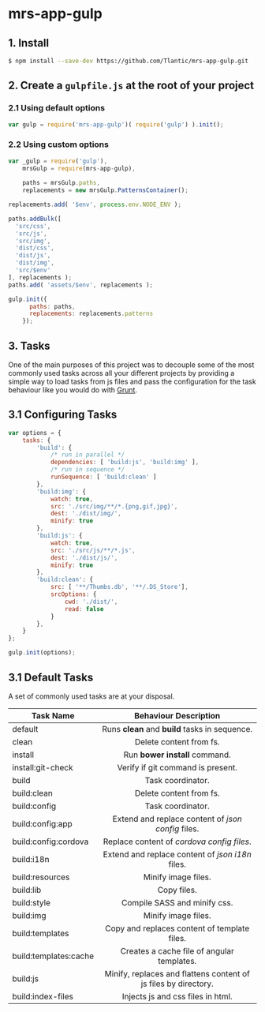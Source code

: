 # mrs-app-gulp

## 1. Install
```sh
$ npm install --save-dev https://github.com/Tlantic/mrs-app-gulp.git
```

## 2. Create a `gulpfile.js` at the root of your project

### 2.1 Using default options
```js
var gulp = require('mrs-app-gulp')( require('gulp') ).init();
```

### 2.2 Using custom options
```js
var _gulp = require('gulp'),
    mrsGulp = require(mrs-app-gulp),
    
    paths = mrsGulp.paths,
    replacements = new mrsGulp.PatternsContainer();

replacements.add( '$env', process.env.NODE_ENV );

paths.addBulk([
  'src/css',
  'src/js',
  'src/img',
  'dist/css',
  'dist/js',
  'dist/img',
  'src/$env'
], replacements );
paths.add( 'assets/$env', replacements );

gulp.init({
      paths: paths,
      replacements: replacements.patterns
    });
```

## 3. Tasks
One of the main purposes of this project was to decouple some of the most commonly used tasks across all your different projects by providing a simple way to load tasks from js files and pass the configuration for the task behaviour like you would do with [Grunt](http://gruntjs.com/configuring-tasks).

## 3.1 Configuring Tasks
```js
var options = {
    tasks: {
        'build': {
            /* run in parallel */
            dependencies: [ 'build:js', 'build:img' ],  
            /* run in sequence */
            runSequence: [ 'build:clean' ]
        },
        'build:img': {
            watch: true,
            src: './src/img/**/*.{png,gif,jpg}',
            dest: './dist/img/',
            minify: true
        },
        'build:js': {
            watch: true,
            src: './src/js/**/*.js',
            dest: './dist/js/',
            minify: true
        },
        'build:clean': {
            src: [ '**/Thumbs.db', '**/.DS_Store'],
            srcOptions: {
                cwd: './dist/',
                read: false
            }
        },
    }
};

gulp.init(options);
```

## 3.1 Default Tasks
A set of commonly used tasks are at your disposal.

| Task Name                 | Behaviour Description                                             |
| ------------------------- |:-----------------------------------------------------------------:|
| default                   | Runs **clean** and **build** tasks in sequence.                   |
| clean                     | Delete content from fs.                                           |
| install                   | Run **bower install** command.                                    |
| install:git-check         | Verify if git command is present.                                 |
| build                     | Task coordinator.                                                 |
| build:clean               | Delete content from fs.                                           |
| build:config              | Task coordinator.                                                 |
| build:config:app          | Extend and replace content of *json config* files.                |
| build:config:cordova      | Replace content of *cordova config files*.                        |
| build:i18n                | Extend and replace content of *json i18n* files.                  |
| build:resources           | Minify image files.                                               |
| build:lib                 | Copy files.                                                       |
| build:style               | Compile SASS and minify css.                                      |
| build:img                 | Minify image files.                                               |
| build:templates           | Copy and replaces content of template files.                      |
| build:templates:cache     | Creates a cache file of angular templates.                        |
| build:js                  | Minify, replaces and flattens content of js files by directory.   |
| build:index-files         | Injects js and css files in html.                                 |
